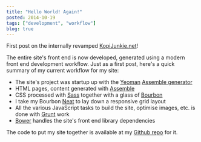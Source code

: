 ```yaml
---
title: "Hello World! Again!"
posted: 2014-10-19
tags: ["development", "workflow"]
blog: true
---
```


First post on the internally revamped [KopiJunkie.net](http://www.kopijunkie.net)!

The entire site's front end is now developed, generated using a modern front end development workflow. Just as a first post, here's a quick summary of my current workflow for my site:

* The site's project was startup up with the [Yeoman](http://yeoman.io/) [Assemble generator](https://github.com/assemble/generator-assemble)
* HTML pages, content generated with [Assemble](http://assemble.io)
* CSS processed with [Sass]() together with a glass of [Bourbon](http://bourbon.io/)
* I take my Bourbon [Neat](http://neat.bourbon.io/) to lay down a responsive grid layout
* All the various JavaScript tasks to build the site, optimise images, etc. is done with [Grunt](http://gruntjs.com/) work
* [Bower](http://bower.io/) handles the site's front end library dependencies

The code to put my site together is available at my [Github repo](https://github.com/kopijunkie/kopijunkie.net) for it.
